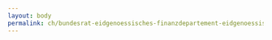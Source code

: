 ```yaml
---
layout: body
permalink: ch/bundesrat-eidgenoessisches-finanzdepartement-eidgenoessische-zollverwaltung-oberzolldirektion-stabsabteilung-kommunikation-medien/
---
```


